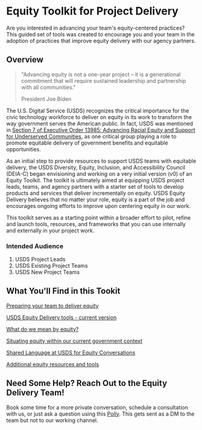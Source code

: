 # Equity Toolkit for Project Delivery
Are you interested in advancing your team's equity-centered practices? This guided set of tools was created to encourage you and your team in the adoption of practices that improve equity delivery with our agency partners.

## Overview

> "Advancing equity is not a one-year project – it is a generational commitment that will require sustained leadership and partnership with all communities."
>
>  President Joe Biden

The U.S. Digital Service (USDS) recognizes the critical importance for the civic technology workforce to deliver on equity in its work to transform the way government serves the American public. In fact, USDS was mentioned in [Section 7 of Executive Order 13985: Advancing Racial Equity and Support for Underserved Communities](https://www.whitehouse.gov/briefing-room/presidential-actions/2021/01/20/executive-order-advancing-racial-equity-and-support-for-underserved-communities-through-the-federal-government/), as one critical group playing a role to promote equitable delivery of government benefits and equitable opportunities.  

As an initial step to provide resources to support USDS teams with equitable delivery, the USDS Diversity, Equity, Inclusion, and Accessibility Council (DEIA-C) began envisioning and working on a very initial version (v0) of an Equity Toolkit. The toolkit is ultimately aimed at equipping USDS project leads, teams, and agency partners with a starter set of tools to develop products and services that deliver incrementally on equity. USDS Equity Delivery believes that no matter your role, equity is a part of the job and encourages ongoing efforts to improve upon centering equity in our work. 

This toolkit serves as a starting point within a broader effort to pilot, refine and launch tools, resources, and frameworks that you can use internally and externally in your project work.

### Intended Audience
1.	USDS Project Leads
2.	USDS Existing Project Teams
3.	USDS New Project Teams

## What You'll Find in this Tookit
[Preparing your team to deliver equity](prepare_equity_delivery.md)

[USDS Equity Delivery tools - current version](.com)

[What do we mean by equity?](defining_equity.md)

[Situating equity within our current government context](situating_equity.md)

[Shared Language at USDS for Equity Conversations](https://github.com/usds/equity_practice/blob/043bfe59d755633a4d7d4893941208e12d609f15/shared_language_terms.md)

[Additional equity resources and tools](.com)

## Need Some Help? Reach Out to the Equity Delivery Team!
Book some time for a more private conversation, schedule a consultation with us, or just ask a question using this [Polly](https://web.polly.ai/xakn93). This gets sent as a DM to the team but not to our working channel.


